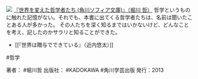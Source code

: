 
[![](https://images-fe.ssl-images-amazon.com/images/I/51UiYxl%2BIyL._SL160_.jpg)](http://www.amazon.co.jp/exec/obidos/ASIN/B00AXUSZD6/choiyaki81-22/ref=nosim)
[『世界を変えた哲学者たち (角川ソフィア文庫)』（堀川 哲）](http://www.amazon.co.jp/exec/obidos/ASIN/B00AXUSZD6/choiyaki81-22/ref=nosim)
哲学というものに触れた記憶がない。それでも、本書に出てくる哲学者たちは、名前は聞いたことある人が多かった。
その人たちを深く知るまではいかないけど、どんなことを考え、記したのかサラリと知ることができた。

- [[『世界は贈与でできている』（近内悠太）]]

#哲学

著者： #堀川哲 
出版社： #KADOKAWA #角川学芸出版
発行：2013
